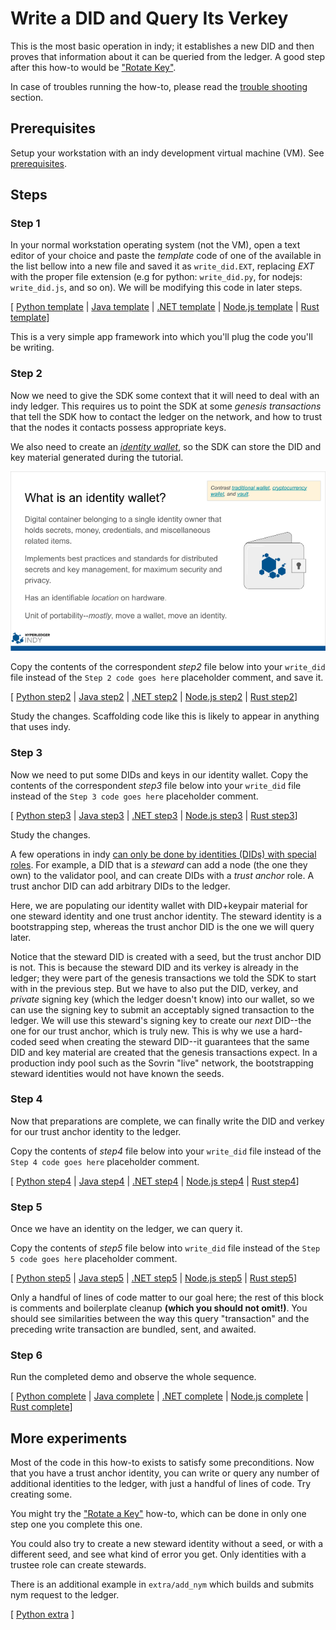 # Write a DID and Query Its Verkey

This is the most basic operation in indy; it establishes a new DID and
then proves that information about it can be queried from the ledger.
A good step after this how-to would be ["Rotate Key"](../rotate-key/README.md).

In case of troubles running the how-to, please read the [trouble shooting](../trouble-shooting.md) section.

## Prerequisites

Setup your workstation with an indy development virtual machine (VM). See [prerequisites](../prerequisites.md).

## Steps

### Step 1

In your normal workstation operating system (not the VM), open a text editor of your
choice and paste the *template* code of one of the available in the list bellow into 
a new file and saved it as `write_did.EXT`, replacing *EXT* with the proper file 
extension (e.g for python: `write_did.py`, for nodejs: `write_did.js`, and so on). 
We will be modifying this code in later steps.

[ [Python template](python/template.py) | [Java template](java/template.java) | [.NET template](cs/Template.cs) | [Node.js template](nodejs/template.js) | [Rust template](rust/src/template.rs)]

This is a very simple app framework into which you'll plug the code you'll be writing.

### Step 2

Now we need to give the SDK some context that it will need
to deal with an indy ledger. This requires us to point the SDK at some
*genesis transactions* that tell the SDK how to contact the ledger on
the network, and how to trust that the nodes it contacts possess
appropriate keys.

We also need to create an *[identity wallet](https://docs.google.com/presentation/d/1X6F9QVG8M4PqQQLLL_5I6aQ5z7CCpYyYHBNKYMlsqXc/edit#slide=id.g32295399e3_0_73)*, so the SDK can store the DID and key
material generated during the tutorial.

![more info on wallets](wallet-slide.png)

Copy the contents of the correspondent *step2* file below into your `write_did` file 
instead of the `Step 2 code goes here` placeholder comment, and save it.

[ [Python step2](python/step2.py) | [Java step2](java/step2.java) | [.NET step2](../not-yet-written.md) | [Node.js step2](nodejs/step2.js) | [Rust step2](rust/src/step2.rs)]

Study the changes. Scaffolding code like this is likely to appear in anything
that uses indy.

### Step 3

Now we need to put some DIDs and keys in our identity wallet. Copy the contents of 
the correspondent *step3* file below into your `write_did` file instead of the `Step 3 code goes here` placeholder comment.

[ [Python step3](python/step3.py) | [Java step3](java/step3.java) | [.NET step3](../not-yet-written.md) | [Node.js step3](nodejs/step3.js) | [Rust step3](rust/src/step3.rs)]

Study the changes.

A few operations in indy [can only be done by identities (DIDs) with
special roles](https://github.com/hyperledger/indy-node/blob/master/docs/source/auth_rules.md). For example, a DID that is a *steward* can add a node (the one
they own) to the validator pool, and can create DIDs with a *trust anchor*
role. A trust anchor DID can add arbitrary DIDs to the ledger.

Here, we are populating our identity wallet with DID+keypair material for
one steward identity and one trust anchor identity. The steward identity is
a bootstrapping step, whereas the trust anchor DID is the one we will query
later.

Notice that the steward DID is created with a seed, but the trust anchor DID is not.
This is because the steward DID and its verkey is already in the ledger;
they were part of the genesis transactions we told the SDK to start with
in the previous step. But we have to also put the DID, verkey, and *private*
signing key (which the ledger doesn't know) into our wallet, so we can use
the signing key to submit an acceptably signed transaction to the ledger.
We will use this steward's signing key to create our *next* DID--the
one for our trust anchor, which is truly new. This is why we use a hard-coded seed
when creating the steward DID--it guarantees that the same DID and key
material are created that the genesis transactions expect. In a production indy pool
such as the Sovrin "live" network, the bootstrapping steward identities
would not have known the seeds.

### Step 4

Now that preparations are complete, we can finally write the DID and verkey
for our trust anchor identity to the ledger.

Copy the contents of *step4* file below into your `write_did` file instead of 
the `Step 4 code goes here` placeholder comment.

[ [Python step4](python/step4.py) | [Java step4](java/step4.java) | [.NET step4](../not-yet-written.md) | [Node.js step4](nodejs/step4.js) | [Rust step4](rust/src/step4.rs)]

### Step 5

Once we have an identity on the ledger, we can query it.

Copy the contents of *step5* file below into `write_did` file instead of 
the `Step 5 code goes here` placeholder comment.

[ [Python step5](python/step5.py) | [Java step5](java/step5.java) | [.NET step5](../not-yet-written.md) | [Node.js step5](nodejs/step5.js) | [Rust step5](rust/src/step5.rs)]

Only a handful of lines of code matter to our goal here; the rest of
this block is comments and boilerplate cleanup **(which you should not omit!)**.
You should see similarities between the way this query "transaction" and
the preceding write transaction are bundled, sent, and awaited.

### Step 6

Run the completed demo and observe the whole sequence.

[ [Python complete](python/write_did_and_query_verkey.py) | [Java complete](java/WriteDIDAndQueryVerkey.java) | [.NET complete](cs/WriteDIDAndQueryVerkey.cs) | [Node.js complete](nodejs/writeDidAndQueryVerkey.js) | [Rust complete](rust/src/write-did-and-query-verkey.rs)]

## More experiments

Most of the code in this how-to exists to satisfy some preconditions.
Now that you have a trust anchor identity, you can write or query
any number of additional identities to the ledger, with just a handful of
lines of code. Try creating some.

You might try the ["Rotate a Key"](../rotate-key/README.md)
how-to, which can be done in only one step one you complete this one.

You could also try to create a new steward identity without a seed, or
with a different seed, and see what kind of error you get. Only identities
with a trustee role can create stewards.

There is an additional example in `extra/add_nym` which builds and submits 
nym request to the ledger.

[ [Python extra](python/extra/add_nym.py) ]

